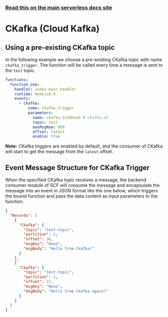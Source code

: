 <!--
title: Serverless Framework - Tencent-SCF Events - Cloud Kafka
menuText: Cloud Kafka
menuOrder: 9
description:  Setting up Cloud Kafka Events with Tencent-SCF via the Serverless Framework
layout: Doc
-->

<!-- DOCS-SITE-LINK:START automatically generated  -->

### [Read this on the main serverless docs site](https://www.serverless.com/framework/docs/providers/tencent/events/cloud-kafka/)

<!-- DOCS-SITE-LINK:END -->

# CKafka (Cloud Kafka)

## Using a pre-existing CKafka topic

In the following example we choose a pre-existing CKafka topic with name `ckafka_trigger`. The function will be called every time a message is sent to the `test` topic.

```yml
functions:
  function_one:
    handler: index.main_handler
    runtime: Nodejs8.9
    events:
      - ckafka:
          name: ckafka_trigger
          parameters:
            name: ckafka-2o10hua5 # ckafka-id
            topic: test
            maxMsgNum: 999
            offset: latest
            enable: true
```

**Note:** CKafka triggers are enabled by default, and the consumer of CKafka will start to get the message from the `latest` offset.

## Event Message Structure for CKafka Trigger

When the specified CKafka topic receives a message, the backend consumer module of SCF will consume the message and encapsulate the message into an event in JSON format like the one below, which triggers the bound function and pass the data content as input parameters to the function.

```json
{
  "Records": [
    {
      "Ckafka": {
        "topic": "test-topic",
        "partition": 1,
        "offset": 36,
        "msgKey": "None",
        "msgBody": "Hello from Ckafka!"
      }
    },
    {
      "Ckafka": {
        "topic": "test-topic",
        "partition": 1,
        "offset": 37,
        "msgKey": "None",
        "msgBody": "Hello from Ckafka again!"
      }
    }
  ]
}
```
